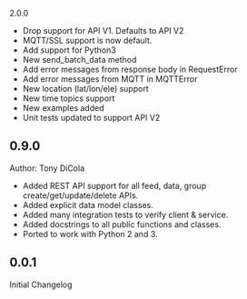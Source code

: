 2.0.0
- Drop support for API V1. Defaults to API V2
- MQTT/SSL support is now default.
- Add support for Python3
- New send_batch_data method
- Add error messages from response body in RequestError
- Add error messages from MQTT in MQTTError
- New location (lat/lon/ele) support
- New time topics support
- New examples added
- Unit tests updated to support API V2

0.9.0
----
Author: Tony DiCola
- Added REST API support for all feed, data, group create/get/update/delete APIs.
- Added explicit data model classes.
- Added many integration tests to verify client & service.
- Added docstrings to all public functions and classes.
- Ported to work with Python 2 and 3.

0.0.1
----
Initial Changelog

